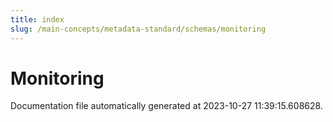```yaml
---
title: index
slug: /main-concepts/metadata-standard/schemas/monitoring
---
```


# Monitoring

Documentation file automatically generated at 2023-10-27 11:39:15.608628.
